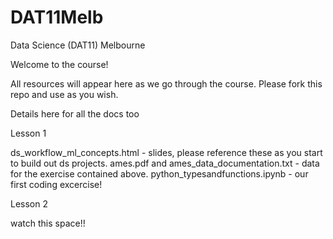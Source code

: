 # DAT11Melb
Data Science (DAT11) Melbourne

Welcome to the course!

All resources will appear here as we go through the course. Please fork this repo and use as you wish.

Details here for all the docs too

Lesson 1

ds_workflow_ml_concepts.html - slides, please reference these as you start to build out ds projects.
ames.pdf and ames_data_documentation.txt - data for the exercise contained above.
python_typesandfunctions.ipynb - our first coding excercise!

Lesson 2

watch this space!!


